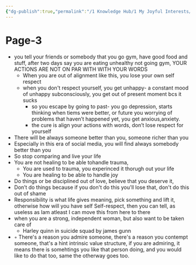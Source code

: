 ```yaml
---
{"dg-publish":true,"permalink":"/1 Knowledge Hub/1 My Joyful Interests/Self-Help Phycology/Notions I derirved/Personal Phils/Page-3/","noteIcon":""}
---
```


# Page-3

- you tell your friends or somebody that you go gym, have good food and stuff, after two days say you are eating unhealthy not going gym, YOUR ACTIONS ARE NOT ON PAR WITH WITH YOUR WORDS
    - When you are out of alignment like this, you lose your own self respect
    - when you don't respect yourself, you get unhappy- a constant mood of unhappy subconsciously, you get out of present moment bcs it sucks
        - so you escape by going to past- you go depression, starts thinking when tiems were better, or future you worrying of problems that haven’t happened yet, you get anxious,anxiety.
        - the cure is align your actions with words, don’t lose respect for yourself
- There will be always someone better than you, someone richer than you
- Especially in this era of social media, you will find always somebody better than you
- So stop comparing and live your life
- You are not healing to be able tohandle trauma,
    - You are used to trauma, you experinced it thorugh out your life
    - You are healing to be able to handle joy
- Do things or be disciplined out of love, believe that you deserve it,
- Don’t do things because if you don't do this you'll lose that, don't do this out of shame
- Responsibility is what life gives meaning, pick something and lift it, otherwise how will you have self Self-respect, then you can tell, as useless as Iam atleast I can move this from here to there
- when you are a strong, independent woman, but also want to be taken care of
    - Harley quinn in suicide squad by james gunn
- ◦ There's a reason you admire someone, there's a reason you contempt someone, that's a hint intrinsic value structure, if you are admiring, it means there is somehtings you like that person doing, and you would like to do that too, same the otherway goes too.